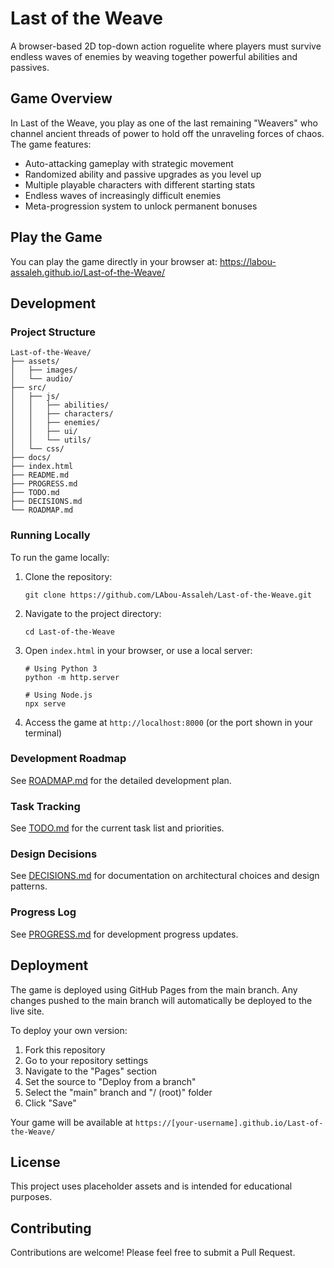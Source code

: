 # Last of the Weave

A browser-based 2D top-down action roguelite where players must survive endless waves of enemies by weaving together powerful abilities and passives.

## Game Overview

In Last of the Weave, you play as one of the last remaining "Weavers" who channel ancient threads of power to hold off the unraveling forces of chaos. The game features:

- Auto-attacking gameplay with strategic movement
- Randomized ability and passive upgrades as you level up
- Multiple playable characters with different starting stats
- Endless waves of increasingly difficult enemies
- Meta-progression system to unlock permanent bonuses

## Play the Game

You can play the game directly in your browser at: https://labou-assaleh.github.io/Last-of-the-Weave/

## Development

### Project Structure

```
Last-of-the-Weave/
├── assets/
│   ├── images/
│   └── audio/
├── src/
│   ├── js/
│   │   ├── abilities/
│   │   ├── characters/
│   │   ├── enemies/
│   │   ├── ui/
│   │   └── utils/
│   └── css/
├── docs/
├── index.html
├── README.md
├── PROGRESS.md
├── TODO.md
├── DECISIONS.md
└── ROADMAP.md
```

### Running Locally

To run the game locally:

1. Clone the repository:
   ```
   git clone https://github.com/LAbou-Assaleh/Last-of-the-Weave.git
   ```

2. Navigate to the project directory:
   ```
   cd Last-of-the-Weave
   ```

3. Open `index.html` in your browser, or use a local server:
   ```
   # Using Python 3
   python -m http.server
   
   # Using Node.js
   npx serve
   ```

4. Access the game at `http://localhost:8000` (or the port shown in your terminal)

### Development Roadmap

See [ROADMAP.md](ROADMAP.md) for the detailed development plan.

### Task Tracking

See [TODO.md](TODO.md) for the current task list and priorities.

### Design Decisions

See [DECISIONS.md](DECISIONS.md) for documentation on architectural choices and design patterns.

### Progress Log

See [PROGRESS.md](PROGRESS.md) for development progress updates.

## Deployment

The game is deployed using GitHub Pages from the main branch. Any changes pushed to the main branch will automatically be deployed to the live site.

To deploy your own version:

1. Fork this repository
2. Go to your repository settings
3. Navigate to the "Pages" section
4. Set the source to "Deploy from a branch"
5. Select the "main" branch and "/ (root)" folder
6. Click "Save"

Your game will be available at `https://[your-username].github.io/Last-of-the-Weave/`

## License

This project uses placeholder assets and is intended for educational purposes.

## Contributing

Contributions are welcome! Please feel free to submit a Pull Request.
